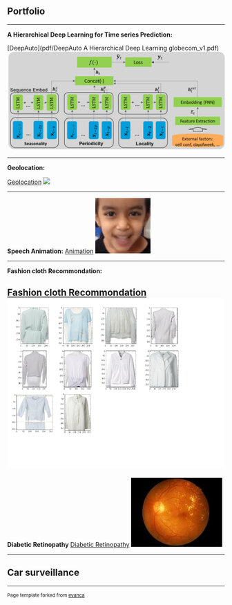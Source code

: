 ## Portfolio

---

**A Hierarchical Deep Learning for Time series Prediction:** 

[DeepAuto](pdf/DeepAuto A Hierarchical Deep Learning globecom_v1.pdf)
<img src="images/Picture1.png?raw=true"/>

---

**Geolocation:**

[Geolocation](https://github.com/bhorkar/geolocation_tensorflow_2.0)
<img src="images/ezgif.com-video-to-gif?raw=true"/>

---
**Speech Animation:**
[Animation](https://github.com/bhorkar/speech_animator)
<img src="images/ezgif.com-video-to-gif.gif?raw=true"/>

---

**Fashion cloth Recommondation:**

[Fashion cloth Recommondation](pdf/texture_b.pdf)
<img src="images/texture.png?raw=true"/>
---
**Diabetic Retinopathy**
[Diabetic Retinopathy](https://github.com/bhorkar/Texture_similarity_deep_learning)
<img src="images/diabetic.gif?raw=true"/>

---
**Car surveillance** 
---





---
<p style="font-size:11px">Page template forked from <a href="https://github.com/evanca/quick-portfolio">evanca</a></p>
<!-- Remove above link if you don't want to attibute -->

